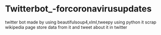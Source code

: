 # Twitterbot_-forcoronavirusupdates
twitter bot made by using beautifulsoup4,xlml,tweepy  using python it scrap wikipedia page store data from it and tweet about it in twitter
